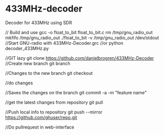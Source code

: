 # 433MHz-decoder
Decoder for 433MHz using SDR


// Build and use
gcc -o float_to_bit float_to_bit.c
rm /tmp/gnu_radio_out
mkfifo /tmp/gnu_radio_out
./float_to_bit -v /tmp/gnu_radio_out /dev/stdout
//Start GNU-radio with 433MHz-Decoder.grc
//or
python decoder_433MHz.py




//GIT lazy
git clone https://github.com/danielbrogren/433MHz-Decoder
//Create new branch
git branch <new branch>

//Changes to the new branch
git checkout <new branch>

//do changes

//Saves the changes on the branch
git commit -a -m "feature name" 

//get the latest changes from repository
git pull 

//Push local info to repository
git push --mirror https://github.com/ghuser/repo.git

//Do pullrequest in web-interface

